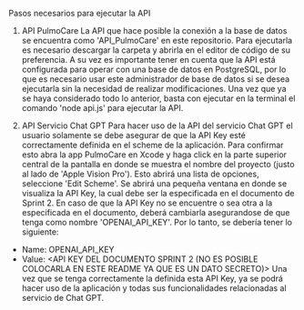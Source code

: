 Pasos necesarios para ejecutar la API

1. API PulmoCare
  La API que hace posible la conexión a la base de datos se encuentra como 'API_PulmoCare' en este repositorio. Para ejecutarla es necesario descargar la carpeta y abrirla en el editor de código de su preferencia.
A su vez es importante tener en cuenta que la API está configurada para operar con una base de datos en PostgreSQL, por lo que es necesario usar este administrador de base de datos si se desea ejecutarla sin la necesidad de realizar modificaciones.
Una vez que ya se haya considerado todo lo anterior, basta con ejecutar en la terminal el comando 'node api.js' para ejecutar la API.

2. API Servicio Chat GPT
   Para hacer uso de la API del servicio Chat GPT el usuario solamente se debe asegurar de que la API Key esté correctamente definida en el scheme de la aplicación. Para confirmar esto abra la app PulmoCare en Xcode y haga click en la parte superior central de la pantalla en donde se muestra el nombre del proyecto (justo al lado de 'Apple Vision Pro'). Esto abrirá una lista de opciones, seleccione 'Edit Scheme'. Se abrirá una pequeña ventana en donde se visualiza la API Key, la cual debe ser la especificada en el documento de Sprint 2. En caso de que la API Key no se encuentre o sea otra a la especificada en el documento, deberá cambiarla asegurandose de que tenga como nombre 'OPENAI_API_KEY'. Por lo tanto, se debería tener lo siguiente:
- Name: OPENAI_API_KEY
- Value: <API KEY DEL DOCUMENTO SPRINT 2 (NO ES POSIBLE COLOCARLA EN ESTE README YA QUE ES UN DATO SECRETO)>
Una vez que se tenga correctamente la definida esta API Key, ya se podrá hacer uso de la aplicación y todas sus funcionalidades relacionadas al servicio de Chat GPT.
